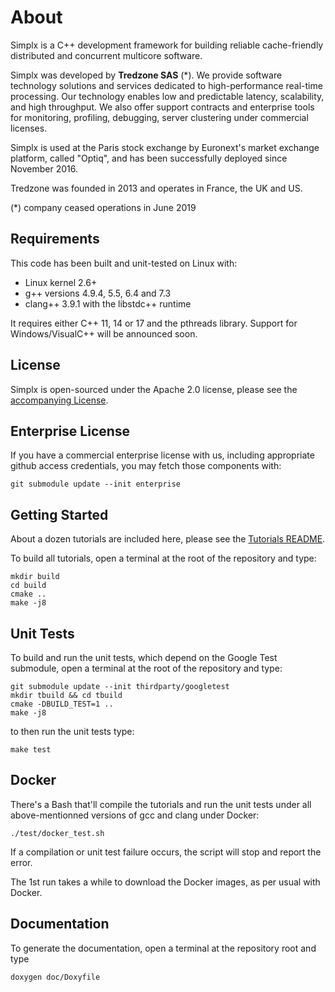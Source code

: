 # About

Simplx is a C++ development framework for building reliable cache-friendly distributed and concurrent multicore software.

Simplx was developed by **Tredzone SAS** (*). We provide software technology solutions and services dedicated to high-performance real-time processing. Our technology enables low and predictable latency, scalability, and high throughput. We also offer support contracts and enterprise tools for monitoring, profiling, debugging, server clustering under commercial licenses.

Simplx is used at the Paris stock exchange by Euronext's market exchange platform, called "Optiq", and has been successfully deployed since November 2016.

Tredzone was founded in 2013 and operates in France, the UK and US.

(*) company ceased operations in June 2019

## Requirements

This code has been built and unit-tested on Linux with:

- Linux kernel 2.6+
- g++ versions 4.9.4, 5.5, 6.4 and 7.3
- clang++ 3.9.1 with the libstdc++ runtime

It requires either C++ 11, 14 or 17 and the pthreads library. Support for Windows/VisualC++ will be announced soon.


## License

Simplx is open-sourced under the Apache 2.0 license, please see the [accompanying License](./LICENSE).  


## Enterprise License

If you have a commercial enterprise license with us, including appropriate github access credentials, you may fetch those components with:

```
git submodule update --init enterprise
```


## Getting Started

About a dozen tutorials are included here, please see the [Tutorials README](./tutorials/README.md).

To build all tutorials, open a terminal at the root of the repository and type:

```
mkdir build
cd build
cmake ..
make -j8
```


## Unit Tests

To build and run the unit tests, which depend on the Google Test submodule, open a terminal at the root of the repository and type:

```
git submodule update --init thirdparty/googletest
mkdir tbuild && cd tbuild
cmake -DBUILD_TEST=1 ..
make -j8
```

to then run the unit tests type:

```
make test
```


## Docker

There's a Bash that'll compile the tutorials and run the unit tests under all above-mentionned versions of gcc and clang under Docker:

```
./test/docker_test.sh
```

If a compilation or unit test failure occurs, the script will stop and report the error.

The 1st run takes a while to download the Docker images, as per usual with Docker.
 

## Documentation

To generate the documentation, open a terminal at the repository root and type

```
doxygen doc/Doxyfile
```

